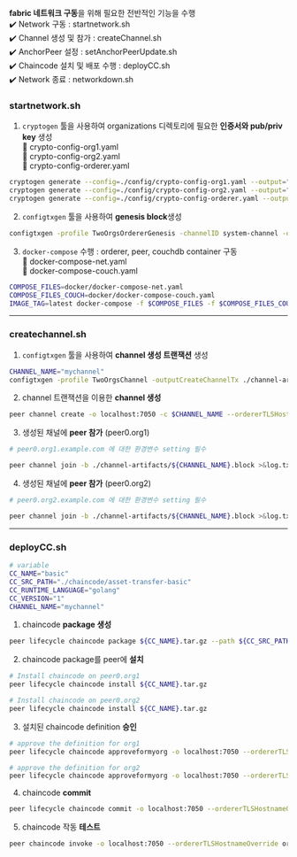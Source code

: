 **fabric 네트워크 구동**을 위해 필요한 전반적인 기능을 수행</br>
✔️ Network 구동 : startnetwork.sh </br>
✔️ Channel 생성 및 참가 : createChannel.sh</br>
✔️ AnchorPeer 설정 : setAnchorPeerUpdate.sh</br>
✔️ Chaincode 설치 및 배포 수행 : deployCC.sh</br>
✔️ Network 종료 : networkdown.sh</br>

### startnetwork.sh
1. `cryptogen` 툴을 사용하여 organizations 디렉토리에 필요한 **인증서와 pub/priv key** 생성</br>
📄 crypto-config-org1.yaml</br>
📄 crypto-config-org2.yaml</br>
📄 crypto-config-orderer.yaml

```bash
cryptogen generate --config=./config/crypto-config-org1.yaml --output="organizations"
cryptogen generate --config=./config/crypto-config-org2.yaml --output="organizations"
cryptogen generate --config=./config/crypto-config-orderer.yaml --output="organizations"
```

2. `configtxgen` 툴을 사용하여 **genesis block**생성

```bash
configtxgen -profile TwoOrgsOrdererGenesis -channelID system-channel -outputBlock ./system-genesis-block/genesis.block
```

3. `docker-compose` 수행 : orderer, peer, couchdb container 구동</br>
📄 docker-compose-net.yaml</br>
📄 docker-compose-couch.yaml</br>

```bash
COMPOSE_FILES=docker/docker-compose-net.yaml
COMPOSE_FILES_COUCH=docker/docker-compose-couch.yaml
IMAGE_TAG=latest docker-compose -f $COMPOSE_FILES -f $COMPOSE_FILES_COUCH up -d 
```

***

### createchannel.sh
1. `configtxgen` 툴을 사용하여 **channel 생성 트랜잭션** 생성
```bash
CHANNEL_NAME="mychannel"
configtxgen -profile TwoOrgsChannel -outputCreateChannelTx ./channel-artifacts/${CHANNEL_NAME}.tx -channelID $CHANNEL_NAME
```
2. channel 트랜잭션을 이용한 **channel 생성**
```bash
peer channel create -o localhost:7050 -c $CHANNEL_NAME --ordererTLSHostnameOverride orderer.example.com -f ./channel-artifacts/${CHANNEL_NAME}.tx --outputBlock ./channel-artifacts/${CHANNEL_NAME}.block --tls --cafile $ORDERER_CA
```
3. 생성된 채널에 **peer 참가** (peer0.org1)
```bash
# peer0.org1.example.com 에 대한 환경변수 setting 필수 

peer channel join -b ./channel-artifacts/${CHANNEL_NAME}.block >&log.txt
```
4. 생성된 채널에 **peer 참가** (peer0.org2)
```bash
# peer0.org2.example.com 에 대한 환경변수 setting 필수 

peer channel join -b ./channel-artifacts/${CHANNEL_NAME}.block >&log.txt
```

***

### deployCC.sh

```bash
# variable
CC_NAME="basic"
CC_SRC_PATH="./chaincode/asset-transfer-basic"
CC_RUNTIME_LANGUAGE="golang"
CC_VERSION="1"
CHANNEL_NAME="mychannel"
```

1. chaincode **package 생성**
```bash
peer lifecycle chaincode package ${CC_NAME}.tar.gz --path ${CC_SRC_PATH} --lang ${CC_RUNTIME_LANGUAGE} --label ${CC_NAME}_${CC_VERSION} 
```

2. chaincode package를 peer에 **설치**
```bash
# Install chaincode on peer0.org1
peer lifecycle chaincode install ${CC_NAME}.tar.gz 

# Install chaincode on peer0.org2
peer lifecycle chaincode install ${CC_NAME}.tar.gz 
```

3. 설치된 chaincode definition **승인**
```bash
# approve the definition for org1
peer lifecycle chaincode approveformyorg -o localhost:7050 --ordererTLSHostnameOverride orderer.example.com --tls --cafile $ORDERER_CA --channelID $CHANNEL_NAME --name ${CC_NAME} --version ${CC_VERSION} --package-id ${PACKAGE_ID} --sequence 1 

# approve the definition for org2
peer lifecycle chaincode approveformyorg -o localhost:7050 --ordererTLSHostnameOverride orderer.example.com --tls --cafile $ORDERER_CA --channelID $CHANNEL_NAME --name ${CC_NAME} --version ${CC_VERSION} --package-id ${PACKAGE_ID} --sequence 1 
```

4. chaincode **commit**
```bash
peer lifecycle chaincode commit -o localhost:7050 --ordererTLSHostnameOverride orderer.example.com --tls --cafile $ORDERER_CA --channelID $CHANNEL_NAME --name ${CC_NAME} $PEER_CONN_PARMS --version ${CC_VERSION} --sequence 1 
```

5. chaincode 작동 **테스트**
```bash
peer chaincode invoke -o localhost:7050 --ordererTLSHostnameOverride orderer.example.com --tls --cafile $ORDERER_CA -C $CHANNEL_NAME -n ${CC_NAME} $PEER_CONN_PARMS -c '{"function":"InitLedger","Args":[]}'
```